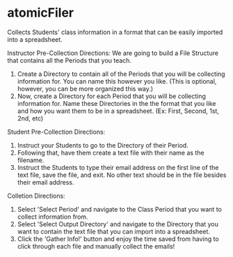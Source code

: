 atomicFiler
===========

Collects Students' class information in a format that can be easily imported into a spreadsheet.

Instructor Pre-Collection Directions:
We are going to build a File Structure that contains all the Periods that you teach.
1. Create a Directory to contain all of the Periods that you will be collecting information for. You can name
   this however you like. (This is optional, however, you can be more organized this way.)
2. Now, create a Directory for each Period that you will be collecting information for. Name these Directories in the
   the format that you like and how you want them to be in a spreadsheet. (Ex: First, Second, 1st, 2nd, etc)

Student Pre-Collection Directions:
1. Instruct your Students to go to the Directory of their Period.
2. Following that, have them create a text file with their name as the filename.
3. Instruct the Students to type their email address on the first line of the text file, save the file, and exit.
   No other text should be in the file besides their email address.

Colletion Directions:
1. Select 'Select Period' and navigate to the Class Period that you want to collect information from.
2. Select 'Select Output Directory' and navigate to the Directory that you want to contain the text file that you can
   import into a spreadsheet.
3. Click the 'Gather Info!' button and enjoy the time saved from having to click through each file and manually collect the
   emails!
